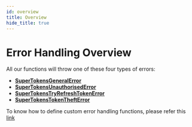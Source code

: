 ```yaml
---
id: overview
title: Overview
hide_title: true
---
```


# Error Handling Overview

All our functions will throw one of these four types of errors:
- **[SuperTokensGeneralError](./general-error)**
- **[SuperTokensUnauthorisedError](./unauthorised)**
- **[SuperTokensTryRefreshTokenError](./try-refresh-token)**
- **[SuperTokensTokenTheftError](./token-theft-detected)**

To know how to define custom error handling functions, please refer this [link](../../usage/custom-error-handling)